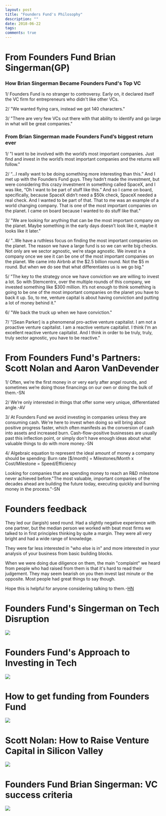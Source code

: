 ```yaml
---
layout: post
title: "Founders Fund's Philosophy"
description: ""
date: 2018-06-22
tags: 
comments: true
---
```


# From Founders Fund Brian Singerman(GP)

### How Brian Singerman Became Founders Fund's Top VC

1/ Founders Fund is no stranger to controversy. Early on, it declared itself the VC firm for entrepreneurs who didn't like other VCs.
 
2/ "We wanted flying cars, instead we got 140 characters."
 
3/ "There are very few VCs out there with that ability to identify and go large in what will be great companies."


### From Brian Singerman made Founders Fund’s biggest return ever

1/ "I want to be involved with the world’s most important companies. Just find and invest in the world’s most important companies and the returns will follow."

2/ “...I really want to be doing something more interesting than this.” And I met up with the Founders Fund guys. They hadn’t made the investment, but were considering this crazy investment in something called SpaceX, and I was like, “Oh I want to be part of stuff like this.” And so I came on board, specifically, because SpaceX didn’t need a $50k check, SpaceX needed a real check. And I wanted to be part of that. That to me was an example of a world changing company. That is one of the most important companies on the planet. I came on board because I wanted to do stuff like that."

3/ "We are looking for anything that can be the most important company on the planet. Maybe something in the early days doesn’t look like it, maybe it looks like it later."
 
4/ "..We have a ruthless focus on finding the most important companies on the planet. The reason we have a large fund is so we can write big checks. Not only are we sector agnostic, we’re stage agnostic. We invest in a company once we see it can be one of the most important companies on the planet. We came into Airbnb at the $2.5 billion round. Not the $5 m round. But when we do see that what differentiates us is we go big."
 
5/ "The key to the strategy once we have conviction we are willing to invest a lot. So with Stemcentrx, over the multiple rounds of this company, we invested something like $300 million. It’s not enough to think something is going to be one of the most important companies on the planet you have to back it up. So, to me, venture capital is about having conviction and putting a lot of money behind it."
 
6/ "We back the truck up when we have conviction."
 
7/ "[Sean Parker] is a phenomenal pro-active venture capitalist. I am not a proactive venture capitalist. I am a reactive venture capitalist. I think I’m an excellent reactive venture capitalist. And I think in order to be truly, truly, truly sector agnostic, you have to be reactive."


# From Founders Fund's Partners: Scott Nolan and Aaron VanDevender

1/ Often, we’re the first money in or very early after angel rounds, and sometimes we’re doing those financings on our own or doing the bulk of them.-SN

2/ We’re only interested in things that offer some very unique, differentiated angle.-AV

3/ At Founders Fund we avoid investing in companies unless they are consuming cash. We're here to invest when doing so will bring about positive progress faster, which often manifests as the conversion of cash into assets and increased burn. Cash-flow-positive businesses are usually past this inflection point, or simply don't have enough ideas about what valuable things to do with more money.-SN

4/ Algebraic equation to represent the ideal amount of money a company should be spending: 
 Burn rate [$/month] = Milestones/Month x Cost/Milestone = Speed/Efficiency 
 
 Looking for companies that are spending money to reach an R&D milestone never achieved before."The most valuable, important companies of the decades ahead are building the future today, executing quickly and burning money in the process."-SN

# Founders feedback

They led our (largish) seed round. Had a slightly negative experience with one partner, but the median person we worked with beat most firms we talked to in first principles thinking by quite a margin. They were all very bright and had a wide range of knowledge.

They were far less interested in "who else is in" and more interested in your analysis of your business from basic building blocks.

When we were doing due diligence on them, the main "complaint" we heard from people who had raised from them is that it's hard to read their judgement. They may seem bearish on you then invest last minute or the opposite. Most people had great things to say though.

Hope this is helpful for anyone considering talking to them.-[HN](https://news.ycombinator.com/item?id=11374180)


# Founders Fund's Singerman on Tech Disruption
[![](http://img.youtube.com/vi/_6gTjBxOBQ0/0.jpg)](http://www.youtube.com/watch?v=_6gTjBxOBQ0 "Founders Fund's Singerman on Tech Disruption")

# Founders Fund's Approach to Investing in Tech
[![](http://img.youtube.com/vi/bKVdbJo7b-Q/0.jpg)](http://www.youtube.com/watch?v=bKVdbJo7b-Q "Founders Fund's Approach to Investing in Tech")

# How to get funding from Founders Fund
[![](http://img.youtube.com/vi/0pPW4siTbv8/0.jpg)](http://www.youtube.com/watch?v=0pPW4siTbv8 "How to get funding from Founders Fund")

# Scott Nolan: How to Raise Venture Capital in Silicon Valley
[![](http://img.youtube.com/vi/yQw_4ljR-7A/0.jpg)](http://www.youtube.com/watch?v=yQw_4ljR-7A "Scott Nolan: How to Raise Venture Capital in Silicon Valley")

# Founders Fund Brian Singerman: VC success criteria
[![](http://img.youtube.com/vi/p0L2GYmL-K8/0.jpg)](http://www.youtube.com/watch?v=p0L2GYmL-K8 "Founders Fund Brian Singerman: VC success criteria, importance of angel investing &startup qualities")

